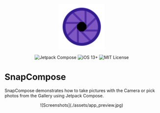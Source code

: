 <p align="center">
  <img width="150" height="150" src="./assets/aperture.svg">
</p>

<p align="center">
    <img src="https://img.shields.io/badge/Jetpack_Compose-gray?logo=jetpackcompose" alt="Jetpack Compose">
    <img src="https://img.shields.io/badge/SDK-28%2B-blue?logo=android" alt="iOS 13+">
    <img src="https://img.shields.io/badge/License-MIT-lightgrey" alt="MIT License">
</p>

# SnapCompose
SnapCompose demonstrates how to take pictures with the Camera or pick photos from the Gallery using Jetpack Compose.


<p align="center">
![Screenshots](./assets/app_preview.jpg)
</p>